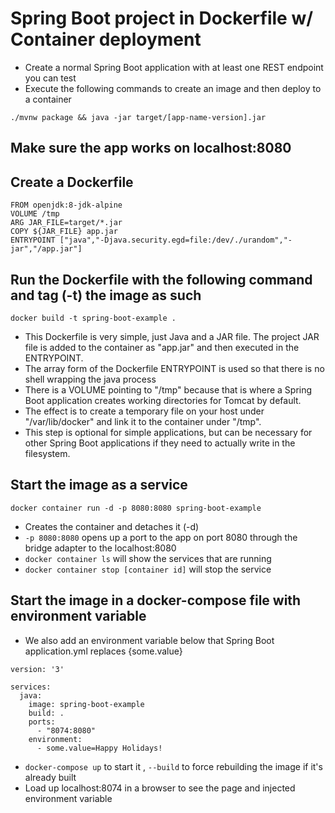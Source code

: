 # Spring Boot project in Dockerfile w/ Container deployment

- Create a normal Spring Boot application with at least one REST endpoint you can test
- Execute the following commands to create an image and then deploy to a container 

```
./mvnw package && java -jar target/[app-name-version].jar
```

## Make sure the app works on localhost:8080
## Create a Dockerfile

```
FROM openjdk:8-jdk-alpine
VOLUME /tmp
ARG JAR_FILE=target/*.jar
COPY ${JAR_FILE} app.jar
ENTRYPOINT ["java","-Djava.security.egd=file:/dev/./urandom","-jar","/app.jar"]
```

## Run the Dockerfile with the following command and tag (-t) the image as such

```
docker build -t spring-boot-example .
```

- This Dockerfile is very simple, just Java and a JAR file. The project JAR file is added to the container as "app.jar" and then executed in the ENTRYPOINT. 
- The array form of the Dockerfile ENTRYPOINT is used so that there is no shell wrapping the java process
- There is a VOLUME pointing to "/tmp" because that is where a Spring Boot application creates working directories for Tomcat by default. 
- The effect is to create a temporary file on your host under "/var/lib/docker" and link it to the container under "/tmp". 
- This step is optional for simple applications, but can be necessary for other Spring Boot applications if they need to actually write in the filesystem.

## Start the image as a service

```
docker container run -d -p 8080:8080 spring-boot-example
```

- Creates the container and detaches it (-d)
- `-p 8080:8080` opens up a port to the app on port 8080 through the bridge adapter to the localhost:8080
- `docker container ls` will show the services that are running
- `docker container stop [container id]` will stop the service

## Start the image in a docker-compose file with environment variable

- We also add an environment variable below that Spring Boot application.yml replaces {some.value}

```
version: '3'

services:
  java:
    image: spring-boot-example
    build: .
    ports: 
      - "8074:8080"
    environment:
      - some.value=Happy Holidays!
```

- `docker-compose up` to start it , `--build` to force rebuilding the image if it's already built
- Load up localhost:8074 in a browser to see the page and injected environment variable

